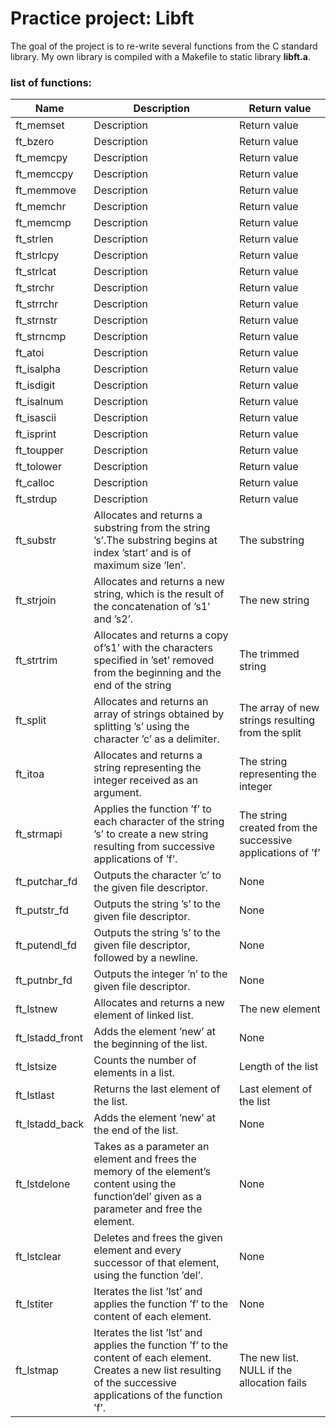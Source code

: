 # Practice project: Libft
The goal of the project is to re-write several functions from the C standard library. My own library is compiled with a Makefile to static library **libft.a**.

### list of functions:
Name | Description | Return value
------|-------|-------|
ft_memset | Description | Return value
ft_bzero | Description | Return value
ft_memcpy | Description | Return value
ft_memccpy | Description | Return value
ft_memmove | Description | Return value
ft_memchr | Description | Return value
ft_memcmp | Description | Return value
ft_strlen | Description | Return value
ft_strlcpy | Description | Return value
ft_strlcat | Description | Return value
ft_strchr | Description | Return value
ft_strrchr | Description | Return value
ft_strnstr | Description | Return value
ft_strncmp | Description | Return value
ft_atoi | Description | Return value
ft_isalpha | Description | Return value
ft_isdigit | Description | Return value
ft_isalnum | Description | Return value
ft_isascii | Description | Return value
ft_isprint | Description | Return value
ft_toupper | Description | Return value
ft_tolower | Description | Return value
ft_calloc | Description | Return value
ft_strdup | Description | Return value
ft_substr | Allocates and returns a substring from the string ’s’.The substring begins at index ’start’ and is of maximum size ’len’. | The substring
ft_strjoin | Allocates and returns a new string, which is the result of the concatenation of ’s1’ and ’s2’. | The  new string
ft_strtrim | Allocates and returns a copy of’s1’ with the characters specified in ’set’ removed from the beginning and the end of the string | The trimmed string
ft_split | Allocates and returns an array of strings obtained by splitting ’s’ using the character ’c’ as a delimiter. | The array of new strings resulting from the split
ft_itoa | Allocates and returns a string representing the integer received as an argument. | The string representing the integer
ft_strmapi | Applies the function ’f’ to each character of the string ’s’ to create a new string resulting from successive applications of ’f’. | The string created from the successive applications of ’f’
ft_putchar_fd | Outputs the character ’c’ to the given file descriptor. | None
ft_putstr_fd | Outputs the string ’s’ to the given file descriptor. | None
ft_putendl_fd | Outputs the string ’s’ to the given file descriptor, followed by a newline. | None
ft_putnbr_fd | Outputs the integer ’n’ to the given file descriptor. | None
ft_lstnew | Allocates and returns a new element of linked list. | The new element
ft_lstadd_front | Adds the element ’new’ at the beginning of the list. | None
ft_lstsize | Counts the number of elements in a list. | Length of the list
ft_lstlast | Returns the last element of the list. | Last element of the list
ft_lstadd_back | Adds the element ’new’ at the end of the list. | None
ft_lstdelone | Takes as a parameter an element and frees the memory of the element’s content using the function’del’ given as a parameter and free the element.| None
ft_lstclear | Deletes and frees the given element and every successor of that element, using the function ’del’. | None
ft_lstiter | Iterates the list ’lst’ and applies the function ’f’ to the content of each element. | None
ft_lstmap | Iterates the list ’lst’ and applies the function ’f’ to the content of each element.  Creates a new list resulting of the successive applications of the function ’f’. | The new list.  NULL if the allocation fails

